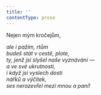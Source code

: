 ```yaml
---
title: ''
contentType: prose
---
```


<section>

Nejen mým kročejům,

_ale i pažím, rtům  
budeš stát v cestě, plote,  
ty, jenž jsi slyšel naše vyznávání —  
a ve své ukrutnosti,  
i když jsi vyslech dosti  
nářků a výčitek,  
ses nerozevřel mezi mnou a paní!_

</section>
